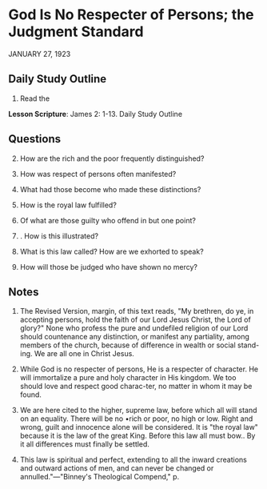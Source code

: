 # God Is No Respecter of Persons; the Judgment Standard
JANUARY 27, 1923

## Daily Study Outline

1. Read the

**Lesson Scripture**: James 2: 1-13. Daily Study Outline

## Questions

2. How are the rich and the poor frequently distinguished? 

3. How was respect of persons often manifested? 

4. What had those become who made these distinctions? 

10. How is the royal law fulfilled? 

12. Of what are those guilty who offend in but one point? 

13. . How is this illustrated? 

14. What is this law called? How are we exhorted to speak? 

15. How will those be judged who have shown no mercy? 

## Notes

1. The Revised Version, margin, of this text reads, "My brethren, do ye, in accepting persons, hold the faith of our Lord Jesus Christ, the Lord of glory?" None who profess the pure and undefiled religion of our Lord should countenance any distinction, or manifest any partiality, among members of the church, because of difference in wealth or social stand-ing. We are all one in Christ Jesus.

2. While God is no respecter of persons, He is a respecter of character. He will immortalize a pure and holy character in His kingdom. We too should love and respect good charac-ter, no matter in whom it may be found.

3. We are here cited to the higher, supreme law, before which all will stand on an equality. There will be no •rich or poor, no high or low. Right and wrong, guilt and innocence alone will be considered. It is "the royal law" because it is the law of the great King. Before this law all must bow.. By it all differences must finally be settled.

37. This law is spiritual and perfect, extending to all the inward creations and outward actions of men, and can never be changed or annulled."—"Binney's Theological Compend," p.
